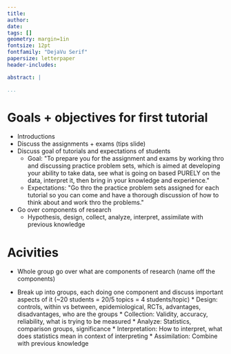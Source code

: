 ```yaml
---
title:
author: 
date: 
tags: []
geometry: margin=1in
fontsize: 12pt
fontfamily: "DejaVu Serif"
papersize: letterpaper
header-includes:

abstract: |

...
```


# Goals + objectives for first tutorial #

* Introductions
* Discuss the assignments + exams (tips slide)
* Discuss goal of tutorials and expectations of students
    * Goal: "To prepare you for the assignment and exams by working
      thro and discussing practice problem sets, which is aimed at
      developing your ability to take data, see what is going on based
      PURELY on the data, interpret it, then bring in your knowledge
      and experience."
    * Expectations: "Go thro the practice problem sets assigned for
      each tutorial so you can come and have a thorough discussion of
      how to think about and work thro the problems."
* Go over components of research
    * Hypothesis, design, collect, analyze, interpret, assimilate with
      previous knowledge

# Acivities #

* Whole group go over what are components of research (name off the components)

* Break up into groups, each doing one component and discuss important
  aspects of it (~20 students = 20/5 topics = 4 students/topic)
      * Design: controls, within vs between, epidemiological, RCTs,
        advantages, disadvantages, who are the groups
      * Collection: Validity, accuracy, reliability, what is trying to
        be measured
      * Analyze: Statistics, comparison groups, significance
      * Interpretation: How to interpret, what does statistics mean in
        context of interpreting
      * Assimilation: Combine with previous knowledge
